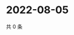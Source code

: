 # 2022-08-05

共 0 条

<!-- BEGIN WEIBO -->
<!-- 最后更新时间 Fri Aug 05 2022 04:17:38 GMT+0800 (China Standard Time) -->

<!-- END WEIBO -->
